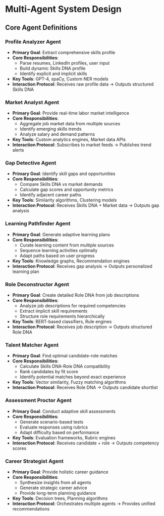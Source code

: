 # Multi-Agent System Design

## Core Agent Definitions

### Profile Analyzer Agent
- **Primary Goal**: Extract comprehensive skills profile
- **Core Responsibilities**: 
  - Parse resumes, LinkedIn profiles, user input
  - Build dynamic Skills DNA profile
  - Identify explicit and implicit skills
- **Key Tools**: GPT-4, spaCy, Custom NER models
- **Interaction Protocol**: Receives raw profile data → Outputs structured Skills DNA

### Market Analyst Agent
- **Primary Goal**: Provide real-time labor market intelligence
- **Core Responsibilities**:
  - Aggregate job market data from multiple sources
  - Identify emerging skills trends
  - Analyze salary and demand patterns
- **Key Tools**: Custom analytics engines, Market data APIs
- **Interaction Protocol**: Subscribes to market feeds → Publishes trend alerts

### Gap Detective Agent
- **Primary Goal**: Identify skill gaps and opportunities
- **Core Responsibilities**:
  - Compare Skills DNA vs market demands
  - Calculate gap scores and opportunity metrics
  - Identify adjacent career paths
- **Key Tools**: Similarity algorithms, Clustering models
- **Interaction Protocol**: Receives Skills DNA + Market data → Outputs gap analysis

### Learning Pathfinder Agent
- **Primary Goal**: Generate adaptive learning plans
- **Core Responsibilities**:
  - Curate learning content from multiple sources
  - Sequence learning activities optimally
  - Adapt paths based on user progress
- **Key Tools**: Knowledge graphs, Recommendation engines
- **Interaction Protocol**: Receives gap analysis → Outputs personalized learning plan

### Role Deconstructor Agent
- **Primary Goal**: Create detailed Role DNA from job descriptions
- **Core Responsibilities**:
  - Analyze job descriptions for required competencies
  - Extract implicit skill requirements
  - Structure role requirements hierarchically
- **Key Tools**: BERT-based classifiers, Rule engines
- **Interaction Protocol**: Receives job description → Outputs structured Role DNA

### Talent Matcher Agent
- **Primary Goal**: Find optimal candidate-role matches
- **Core Responsibilities**:
  - Calculate Skills DNA-Role DNA compatibility
  - Rank candidates by fit score
  - Identify potential matches beyond exact experience
- **Key Tools**: Vector similarity, Fuzzy matching algorithms
- **Interaction Protocol**: Receives Role DNA → Outputs candidate shortlist

### Assessment Proctor Agent
- **Primary Goal**: Conduct adaptive skill assessments
- **Core Responsibilities**:
  - Generate scenario-based tests
  - Evaluate responses using rubrics
  - Adapt difficulty based on performance
- **Key Tools**: Evaluation frameworks, Rubric engines
- **Interaction Protocol**: Receives candidate + role → Outputs competency scores

### Career Strategist Agent
- **Primary Goal**: Provide holistic career guidance
- **Core Responsibilities**:
  - Synthesize insights from all agents
  - Generate strategic career advice
  - Provide long-term planning guidance
- **Key Tools**: Decision trees, Planning algorithms
- **Interaction Protocol**: Orchestrates multiple agents → Provides unified recommendations